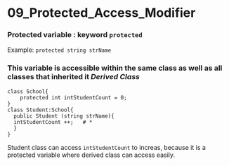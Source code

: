 # 09_Protected_Access_Modifier
### Protected variable : keyword `protected`

Example: `protected string strName`

### This variable is accessible within the same class as well as all classes that inherited it *Derived Class*

```
class School{ 
    protected int intStudentCount = 0;
}
class Student:School{
  public Student (string strName){
  intStudentCount ++;   # *
  }
}
```

Student class can access `intStudentCount` to increas, because it is a protected variable where derived class can access easily.
